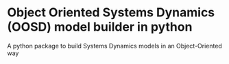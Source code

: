 # Object Oriented Systems Dynamics (OOSD) model builder in python

A python package to build Systems Dynamics models in an Object-Oriented way